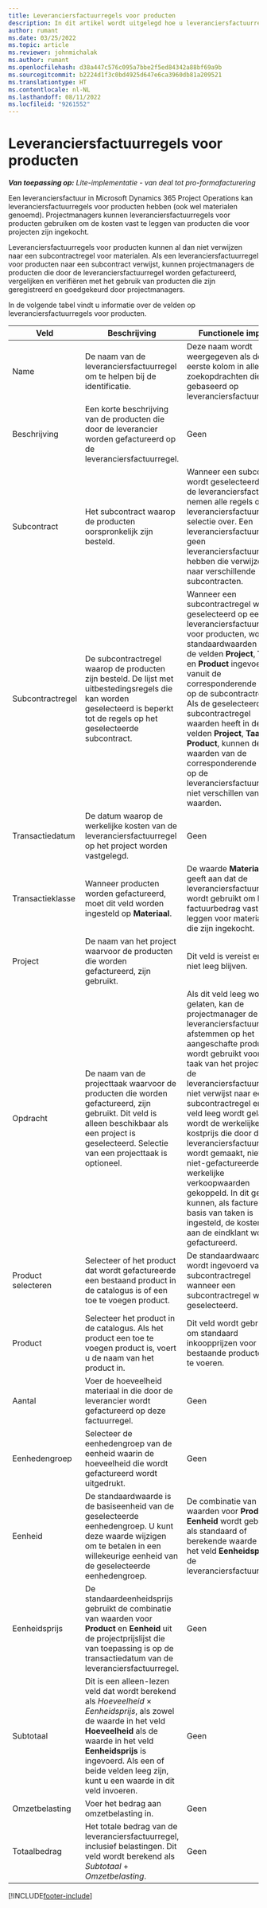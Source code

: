 ```yaml
---
title: Leveranciersfactuurregels voor producten
description: In dit artikel wordt uitgelegd hoe u leveranciersfactuurregels voor producten registreert en de verschillende velden gebruikt om productaankopen van leveranciers vast te leggen.
author: rumant
ms.date: 03/25/2022
ms.topic: article
ms.reviewer: johnmichalak
ms.author: rumant
ms.openlocfilehash: d38a447c576c095a7bbe2f5ed84342a88bf69a9b
ms.sourcegitcommit: b2224d1f3c0bd4925d647e6ca3960db81a209521
ms.translationtype: HT
ms.contentlocale: nl-NL
ms.lasthandoff: 08/11/2022
ms.locfileid: "9261552"
---
```

# <a name="vendor-invoice-lines-for-products"></a>Leveranciersfactuurregels voor producten

_**Van toepassing op:** Lite-implementatie - van deal tot pro-formafacturering_

Een leveranciersfactuur in Microsoft Dynamics 365 Project Operations kan leveranciersfactuurregels voor producten hebben (ook wel materialen genoemd). Projectmanagers kunnen leveranciersfactuurregels voor producten gebruiken om de kosten vast te leggen van producten die voor projecten zijn ingekocht.

Leveranciersfactuurregels voor producten kunnen al dan niet verwijzen naar een subcontractregel voor materialen. Als een leveranciersfactuurregel voor producten naar een subcontract verwijst, kunnen projectmanagers de producten die door de leveranciersfactuurregel worden gefactureerd, vergelijken en verifiëren met het gebruik van producten die zijn geregistreerd en goedgekeurd door projectmanagers.

In de volgende tabel vindt u informatie over de velden op leveranciersfactuurregels voor producten.

| Veld | Beschrijving | Functionele impact |
| --- | --- | --- |
| Name | De naam van de leveranciersfactuurregel om te helpen bij de identificatie. | Deze naam wordt weergegeven als de eerste kolom in alle zoekopdrachten die zijn gebaseerd op leveranciersfactuurregels. |
| Beschrijving | Een korte beschrijving van de producten die door de leverancier worden gefactureerd op de leveranciersfactuurregel. | Geen |
| Subcontract | Het subcontract waarop de producten oorspronkelijk zijn besteld. | Wanneer een subcontract wordt geselecteerd voor de leveranciersfactuur, nemen alle regels op de leveranciersfactuur die selectie over. Een leveranciersfactuur mag geen leveranciersfactuurregels hebben die verwijzen naar verschillende subcontracten. |
| Subcontractregel | De subcontractregel waarop de producten zijn besteld. De lijst met uitbestedingsregels die kan worden geselecteerd is beperkt tot de regels op het geselecteerde subcontract. | Wanneer een subcontractregel wordt geselecteerd op een leveranciersfactuurregel voor producten, worden standaardwaarden voor de velden **Project**, **Taak** en **Product** ingevoerd vanuit de corresponderende velden op de subcontractregel. Als de geselecteerde subcontractregel waarden heeft in de velden **Project**, **Taak** en **Product**, kunnen de waarden van de corresponderende velden op de leveranciersfactuurregel niet verschillen van die waarden. |
| Transactiedatum | De datum waarop de werkelijke kosten van de leveranciersfactuurregel op het project worden vastgelegd. | Geen|
| Transactieklasse | Wanneer producten worden gefactureerd, moet dit veld worden ingesteld op **Materiaal**. | De waarde **Materiaal** geeft aan dat de leveranciersfactuurregel wordt gebruikt om het factuurbedrag vast te leggen voor materialen die zijn ingekocht. |
| Project | De naam van het project waarvoor de producten die worden gefactureerd, zijn gebruikt. | Dit veld is vereist en kan niet leeg blijven. |
| Opdracht | De naam van de projecttaak waarvoor de producten die worden gefactureerd, zijn gebruikt. Dit veld is alleen beschikbaar als een project is geselecteerd. Selectie van een projecttaak is optioneel. | Als dit veld leeg wordt gelaten, kan de projectmanager de leveranciersfactuurregel afstemmen op het aangeschafte product dat wordt gebruikt voor elke taak van het project. Als de leveranciersfactuurregel niet verwijst naar een subcontractregel en dit veld leeg wordt gelaten, wordt de werkelijke kostprijs die door de leveranciersfactuurregel wordt gemaakt, niet aan niet-gefactureerde werkelijke verkoopwaarden gekoppeld. In dit geval kunnen, als facturering op basis van taken is ingesteld, de kosten niet aan de eindklant worden gefactureerd. |
| Product selecteren | Selecteer of het product dat wordt gefactureerde een bestaand product in de catalogus is of een toe te voegen product. | De standaardwaarde wordt ingevoerd vanaf de subcontractregel wanneer een subcontractregel wordt geselecteerd. |
| Product | Selecteer het product in de catalogus. Als het product een toe te voegen product is, voert u de naam van het product in. | Dit veld wordt gebruikt om standaard inkoopprijzen voor bestaande producten in te voeren. |
| Aantal | Voer de hoeveelheid materiaal in die door de leverancier wordt gefactureerd op deze factuurregel. | Geen |
| Eenhedengroep | Selecteer de eenhedengroep van de eenheid waarin de hoeveelheid die wordt gefactureerd wordt uitgedrukt. | Geen |
| Eenheid | De standaardwaarde is de basiseenheid van de geselecteerde eenhedengroep. U kunt deze waarde wijzigen om te betalen in een willekeurige eenheid van de geselecteerde eenhedengroep. | De combinatie van waarden voor **Product** en **Eenheid** wordt gebruikt als standaard of berekende waarde voor het veld **Eenheidsprijs** op de leveranciersfactuurregel. |
| Eenheidsprijs | De standaardeenheidsprijs gebruikt de combinatie van waarden voor **Product** en **Eenheid** uit de projectprijslijst die van toepassing is op de transactiedatum van de leveranciersfactuurregel. | Geen |
| Subtotaal | Dit is een alleen-lezen veld dat wordt berekend als *Hoeveelheid* &times; *Eenheidsprijs*, als zowel de waarde in het veld **Hoeveelheid** als de waarde in het veld **Eenheidsprijs** is ingevoerd. Als een of beide velden leeg zijn, kunt u een waarde in dit veld invoeren. | Geen |
| Omzetbelasting | Voer het bedrag aan omzetbelasting in. | Geen |
| Totaalbedrag | Het totale bedrag van de leveranciersfactuurregel, inclusief belastingen. Dit veld wordt berekend als *Subtotaal* + *Omzetbelasting*. | Geen |

[!INCLUDE[footer-include](../../includes/footer-banner.md)]
